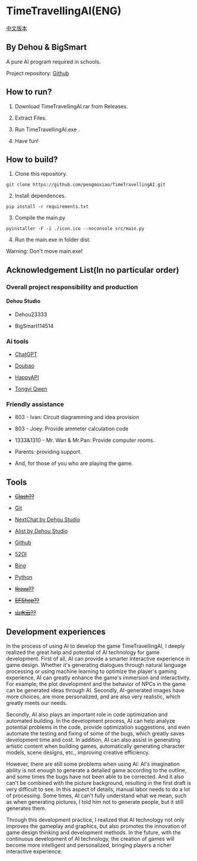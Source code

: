 # TimeTravellingAI(ENG)

[中文版本](README-CN.md)

## By Dehou & BigSmart
A pure AI program required in schools.

Project repository: [Github](https://github.com/pengmoxiao/TimeTravellingAI)

## How to run?
1. Download TimeTravellingAI.rar from Releases.

2. Extract Files.

3. Run TimeTravellingAI.exe .

4. Have fun!

## How to build?
1. Clone this repository.

```
git clone https://github.com/pengmoxiao/TimeTravellingAI.git
```

2. Install dependences.

```
pip install -r requirements.txt
```

3. Compile the main.py
```
pyinstaller -F -i ./icon.ico --noconsole src/main.py
```
4. Run the main.exe in folder dist.

Warning: Don't move main.exe!

## Acknowledgement List(In no particular order)

### Overall project responsibility and production

#### Dehou Studio

- Dehou23333

- BigSmart114514

### Ai tools

- [ChatGPT](https://chatgpt.com)

- [Doubao](https://doubao.com)

- [HappyAPI](https://happyapi.org)

- [Tongyi Qwen](https://tongyi.aliyun.com)

### Friendly assistance

- 803 - Ivan: Circuit diagramming and idea provision

- 803 - Joey: Provide ammeter calculation code

- 1333&1310 - Mr. Wan & Mr.Pan: Provide computer rooms.

- Parents: providing support.

- And, for those of you who are playing the game.

## Tools

- ~~[Clash??](https://github.com/clash-verge-rev/clash-verge-rev)~~

- [Git](https://git-scm.com/)

- [NextChat by Dehou Studio](https://ai.moxiao.site/)

- [Alist by Dehou Studio](https://alist.moxiao.site/)

- [Github](https://github.com/)

- [52OI](https://52oi.com/)

- [Bing](https://bing.com/)

- [Python](https://www.python.org)

- ~~[Ikuuu??](https://ikuuu.one/auth/register?code=nBzb)~~

- ~~[EFShop??](https://efshop.cc/)~~

- ~~[山水云??](https://sy.wgkzg.com/#/register?code=fSBMHnnU/)~~

## Development experiences

In the process of using AI to develop the game TimeTravellingAI, I deeply realized the great help and potential of AI technology for game development. First of all, AI can provide a smarter interactive experience in game design. Whether it's generating dialogues through natural language processing or using machine learning to optimize the player's gaming experience, AI can greatly enhance the game's immersion and interactivity. For example, the plot development and the behavior of NPCs in the game can be generated ideas through AI. Secondly, AI-generated images have more choices, are more personalized, and are also very realistic, which greatly meets our needs.

Secondly, AI also plays an important role in code optimization and automated building. In the development process, AI can help analyze potential problems in the code, provide optimization suggestions, and even automate the testing and fixing of some of the bugs, which greatly saves development time and cost. In addition, AI can also assist in generating artistic content when building games, automatically generating character models, scene designs, etc., improving creative efficiency.

However, there are still some problems when using AI: AI's imagination ability is not enough to generate a detailed game according to the outline, and some times the bugs have not been able to be corrected. And it also can't be combined with the picture background, resulting in the first draft is very difficult to see. In this aspect of details, manual labor needs to do a lot of processing. Some times, AI can't fully understand what we mean, such as when generating pictures, I told him not to generate people, but it still generates them.

Through this development practice, I realized that AI technology not only improves the gameplay and graphics, but also promotes the innovation of game design thinking and development methods. In the future, with the continuous development of AI technology, the creation of games will become more intelligent and personalized, bringing players a richer interactive experience.